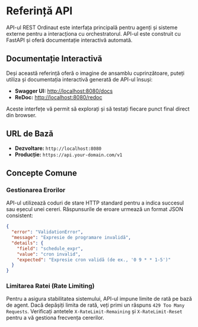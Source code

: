 # Referință API

API-ul REST Ordinaut este interfața principală pentru agenți și sisteme externe pentru a interacționa cu orchestratorul. API-ul este construit cu FastAPI și oferă documentație interactivă automată.

## Documentație Interactivă

Deși această referință oferă o imagine de ansamblu cuprinzătoare, puteți utiliza și documentația interactivă generată de API-ul însuși:

- **Swagger UI:** [http://localhost:8080/docs](http://localhost:8080/docs)
- **ReDoc:** [http://localhost:8080/redoc](http://localhost:8080/redoc)

Aceste interfețe vă permit să explorați și să testați fiecare punct final direct din browser.

## URL de Bază

- **Dezvoltare:** `http://localhost:8080`
- **Producție:** `https://api.your-domain.com/v1`

## Concepte Comune

### Gestionarea Erorilor

API-ul utilizează coduri de stare HTTP standard pentru a indica succesul sau eșecul unei cereri. Răspunsurile de eroare urmează un format JSON consistent:

```json
{
  "error": "ValidationError",
  "message": "Expresie de programare invalidă",
  "details": {
    "field": "schedule_expr",
    "value": "cron invalid",
    "expected": "Expresie cron validă (de ex., '0 9 * * 1-5')"
  }
}
```

### Limitarea Ratei (Rate Limiting)

Pentru a asigura stabilitatea sistemului, API-ul impune limite de rată pe bază de agent. Dacă depășiți limita de rată, veți primi un răspuns `429 Too Many Requests`. Verificați antetele `X-RateLimit-Remaining` și `X-RateLimit-Reset` pentru a vă gestiona frecvența cererilor.